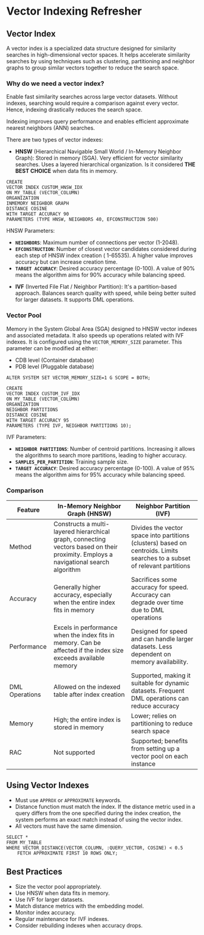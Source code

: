 # Vector Indexing Refresher

## Vector Index

A vector index is a specialized data structure designed for similarity searches in high-dimensional vector spaces.
It helps accelerate similarity searches by using techniques such as clustering, partitioning and neighbor graphs to
group similar vectors together to reduce the search space.

### Why do we need a vector index?

Enable fast similarity searches across large vector datasets. Without indexes, searching would require a comparison
against every vector. Hence, indexing drastically reduces the search space.

Indexing improves query performance and enables efficient approximate nearest neighbors (ANN) searches.

There are two types of vector indexes:

- **HNSW** (Hierarchical Navigable Small World / In-Memory Neighbor Graph): Stored in memory (SGA). Very efficient for
  vector similarity searches. Uses a layered hierarchical organization. Is it considered **THE BEST CHOICE** when
  data fits in memory.

```oracle
CREATE
VECTOR INDEX CUSTOM_HNSW_IDX
ON MY_TABLE (VECTOR_COLUMN)
ORGANIZATION
INMEMORY NEIGHBOR GRAPH
DISTANCE COSINE
WITH TARGET ACCURACY 90
PARAMETERS (TYPE HNSW, NEIGHBORS 40, EFCONSTRUCTION 500)
```

HNSW Parameters:

* **`NEIGHBORS`**: Maximum number of connections per vector (1-2048).
* **`EFCONSTRUCTION`**: Number of closest vector candidates considered during each step of HNSW index creation (
  1-65535). A higher value improves accuracy but can increase creation time.
* **`TARGET ACCURACY`**: Desired accuracy percentage (0-100). A value of 90% means the algorithm aims for 90% accuracy
  while balancing speed.


- **IVF** (Inverted File Flat / Neighbor Partition): It's a partition-based approach. Balances search quality with
  speed, while being better suited for larger datasets. It supports DML operations.

### Vector Pool

Memory in the System Global Area (SGA) designed to HNSW vector indexes and associated metadata. It also speeds up
operations related with IVF indexes. It is configured using the `VECTOR_MEMORY_SIZE` parameter.
This parameter can be modified at either:

- CDB level (Container database)
- PDB level (Pluggable database)

```oracle
ALTER SYSTEM SET VECTOR_MEMORY_SIZE=1 G SCOPE = BOTH;
```

```oracle
CREATE
VECTOR INDEX CUSTOM_IVF_IDX
ON MY_TABLE (VECTOR_COLUMN)
ORGANIZATION
NEIGHBOR PARTITIONS
DISTANCE COSINE
WITH TARGET ACCURACY 95
PARAMETERS (TYPE IVF, NEIGHBOR PARTITIONS 10);
```

IVF Parameters:

* **`NEIGHBOR PARTITIONS`**: Number of centroid partitions. Increasing it allows the algorithms to search more
  partitions, leading to higher accuracy.
* **`SAMPLES_PER_PARTITION`**: Training sample size.
* **`TARGET ACCURACY`**: Desired accuracy percentage (0-100). A value of 95% means the algorithm aims for 95% accuracy
  while balancing speed.

### Comparison

| Feature        | In-Memory Neighbor Graph (HNSW)                                                                                                     | Neighbor Partition (IVF)                                                                                                   |
|----------------|-------------------------------------------------------------------------------------------------------------------------------------|----------------------------------------------------------------------------------------------------------------------------|
| Method         | Constructs a multi-layered hierarchical graph, connecting vectors based on their proximity. Employs a navigational search algorithm | Divides the vector space into partitions (clusters) based on centroids. Limits searches to a subset of relevant partitions |
| Accuracy       | Generally higher accuracy, especially when the entire index fits in memory                                                          | Sacrifices some accuracy for speed. Accuracy can degrade over time due to DML operations                                   |
| Performance    | Excels in performance when the index fits in memory. Can be affected if the index size exceeds available memory                     | Designed for speed and can handle larger datasets. Less dependent on memory availability.                                  |
| DML Operations | Allowed on the indexed table after index creation                                                                                   | Supported, making it suitable for dynamic datasets. Frequent DML operations can reduce accuracy                            |
| Memory         | High; the entire index is stored in memory                                                                                          | Lower; relies on partitioning to reduce search space                                                                       |
| RAC            | Not supported                                                                                                                       | Supported; benefits from setting up a vector pool on each instance                                                         |

## Using Vector Indexes

- Must use `APPROX` or `APPROXIMATE` keywords.
- Distance function must match the index. If the distance metric used in a query differs from the one specified during
  the index creation, the system performs an exact match instead of using the vector index.
- All vectors must have the same dimension.

```oracle
SELECT *
FROM MY_TABLE
WHERE VECTOR_DISTANCE(VECTOR_COLUMN, :QUERY_VECTOR, COSINE) < 0.5
    FETCH APPROXIMATE FIRST 10 ROWS ONLY;
```

## Best Practices

- Size the vector pool appropriately.
- Use HNSW when data fits in memory.
- Use IVF for larger datasets.
- Match distance metrics with the embedding model.
- Monitor index accuracy.
- Regular maintenance for IVF indexes.
- Consider rebuilding indexes when accuracy drops.